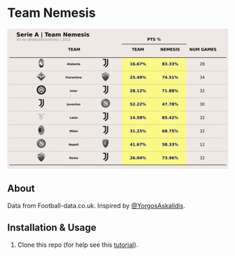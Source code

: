 # Team Nemesis

![team-nemesis](figures/team-nemesis-serieA.png)

## About

Data from Football-data.co.uk. Inspired by [@YorgosAskalidis](https://towardsdatascience.com/whats-your-soccer-team-s-nemesis-30d95c4f9b15).

## Installation & Usage

1. Clone this repo (for help see this [tutorial](https://help.github.com/articles/cloning-a-repository/)).